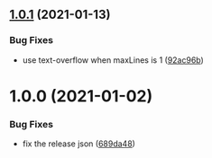 ## [1.0.1](https://github.com/jyunhanlin/use-dotdotdot/compare/v1.0.0...v1.0.1) (2021-01-13)


### Bug Fixes

* use text-overflow when maxLines is 1 ([92ac96b](https://github.com/jyunhanlin/use-dotdotdot/commit/92ac96ba110a1b27f3594c0ef2c66a345b146c38))

# 1.0.0 (2021-01-02)


### Bug Fixes

* fix the release json ([689da48](https://github.com/jyunhanlin/use-dotdotdot/commit/689da48eb6d531c62caf2869804718384d506d80))
